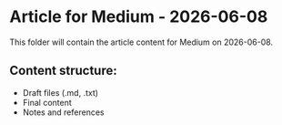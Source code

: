 # Article for Medium - 2026-06-08

This folder will contain the article content for Medium on 2026-06-08.

## Content structure:
- Draft files (.md, .txt)
- Final content
- Notes and references

